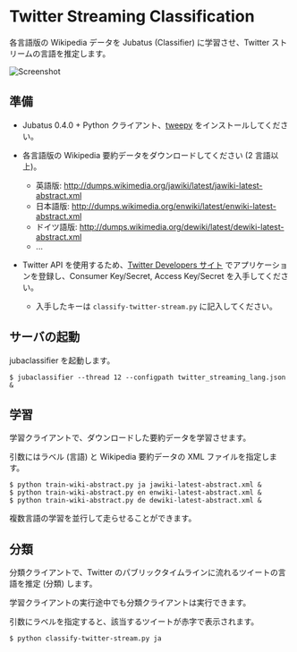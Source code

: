 Twitter Streaming Classification
================================

各言語版の Wikipedia データを Jubatus (Classifier) に学習させ、Twitter ストリームの言語を推定します。

![Screenshot](https://github.com/jubatus/jubatus-example/raw/master/twitter_streaming_lang/screenshot.png)

準備
----

* Jubatus 0.4.0 + Python クライアント、[tweepy](https://github.com/tweepy/tweepy) をインストールしてください。

* 各言語版の Wikipedia 要約データをダウンロードしてください (2 言語以上)。

  - 英語版: http://dumps.wikimedia.org/jawiki/latest/jawiki-latest-abstract.xml
  - 日本語版: http://dumps.wikimedia.org/enwiki/latest/enwiki-latest-abstract.xml
  - ドイツ語版: http://dumps.wikimedia.org/dewiki/latest/dewiki-latest-abstract.xml
  - ...

* Twitter API を使用するため、[Twitter Developers サイト](https://dev.twitter.com/apps/new) でアプリケーションを登録し、Consumer Key/Secret, Access Key/Secret を入手してください。

  - 入手したキーは `classify-twitter-stream.py` に記入してください。

サーバの起動
------------

jubaclassifier を起動します。

```
$ jubaclassifier --thread 12 --configpath twitter_streaming_lang.json &
```

学習
----

学習クライアントで、ダウンロードした要約データを学習させます。

引数にはラベル (言語) と Wikipedia 要約データの XML ファイルを指定します。

```
$ python train-wiki-abstract.py ja jawiki-latest-abstract.xml &
$ python train-wiki-abstract.py en enwiki-latest-abstract.xml &
$ python train-wiki-abstract.py de dewiki-latest-abstract.xml &
```

複数言語の学習を並行して走らせることができます。

分類
----

分類クライアントで、Twitter のパブリックタイムラインに流れるツイートの言語を推定 (分類) します。

学習クライアントの実行途中でも分類クライアントは実行できます。

引数にラベルを指定すると、該当するツイートが赤字で表示されます。

```
$ python classify-twitter-stream.py ja
```
